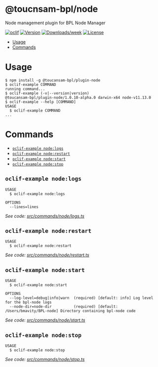 @toucnsam-bpl/node
==================

Node management plugin for BPL Node Manager

[![oclif](https://img.shields.io/badge/cli-oclif-brightgreen.svg)](https://oclif.io)
[![Version](https://img.shields.io/npm/v/@toucnsam-bpl/node.svg)](https://npmjs.org/package/@toucnsam-bpl/node)
[![Downloads/week](https://img.shields.io/npm/dw/@toucnsam-bpl/node.svg)](https://npmjs.org/package/@toucnsam-bpl/node)
[![License](https://img.shields.io/npm/l/@toucnsam-bpl/node.svg)](https://github.com/toucansam-bpl/node/blob/master/package.json)

<!-- toc -->
* [Usage](#usage)
* [Commands](#commands)
<!-- tocstop -->
# Usage
<!-- usage -->
```sh-session
$ npm install -g @toucansam-bpl/plugin-node
$ oclif-example COMMAND
running command...
$ oclif-example (-v|--version|version)
@toucansam-bpl/plugin-node/1.0.10-alpha.0 darwin-x64 node-v11.13.0
$ oclif-example --help [COMMAND]
USAGE
  $ oclif-example COMMAND
...
```
<!-- usagestop -->
# Commands
<!-- commands -->
* [`oclif-example node:logs`](#oclif-example-nodelogs)
* [`oclif-example node:restart`](#oclif-example-noderestart)
* [`oclif-example node:start`](#oclif-example-nodestart)
* [`oclif-example node:stop`](#oclif-example-nodestop)

## `oclif-example node:logs`

```
USAGE
  $ oclif-example node:logs

OPTIONS
  --lines=lines
```

_See code: [src/commands/node/logs.ts](https://github.com/toucansam-bpl/node/blob/v1.0.10-alpha.0/src/commands/node/logs.ts)_

## `oclif-example node:restart`

```
USAGE
  $ oclif-example node:restart
```

_See code: [src/commands/node/restart.ts](https://github.com/toucansam-bpl/node/blob/v1.0.10-alpha.0/src/commands/node/restart.ts)_

## `oclif-example node:start`

```
USAGE
  $ oclif-example node:start

OPTIONS
  --log-level=debug|info|warn  (required) [default: info] Log level for the bpl-node logs
  --node-dir=node-dir          (required) [default: /Users/bmavity/BPL-node] Directory containing bpl-node code
```

_See code: [src/commands/node/start.ts](https://github.com/toucansam-bpl/node/blob/v1.0.10-alpha.0/src/commands/node/start.ts)_

## `oclif-example node:stop`

```
USAGE
  $ oclif-example node:stop
```

_See code: [src/commands/node/stop.ts](https://github.com/toucansam-bpl/node/blob/v1.0.10-alpha.0/src/commands/node/stop.ts)_
<!-- commandsstop -->
